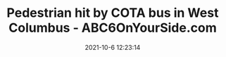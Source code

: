 ---
"title": "Pedestrian hit by COTA bus in West Columbus - ABC6OnYourSide.com"
"date": "2021-10-6 12:23:14"
"feed_name": "GOOGLENEWSINDUSTRIAL"
"feed_website": "https://news.google.com/search?q=industrial%2Bincident&hl=en-US&gl=US&ceid=US:en"
"feed_rss": "https://news.google.com/rss/search?q=industrial%2Bincident&hl=en-US&gl=US&ceid=US:en"
"link": "https://abc6onyourside.com/news/local/pedestrian-struck-by-cota-bus-10-6-2021"
"source": "{'href': 'https://abc6onyourside.com', 'title': 'ABC6OnYourSide.com'}"
"file": "_posts/2021-1-1-7fb8510d788658a2528f2879ac9d9087b6ba81f0.md"
"accident": "0"
"drilling": "0"
"dead": "0"
"injured": "0"
"arrested": "0"
"place": "unknown place"
"where": "unknown site"
"causes": "unknown"
"place_uri": "unknown place"
---